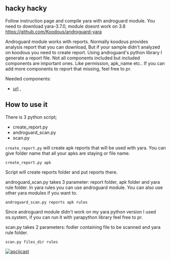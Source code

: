 ## hacky hacky 

Follow instruction page and compile yara with androguard module. You need to download yara-3.7.0, module doesnt work on 3.8
https://github.com/Koodous/androguard-yara

Androguard module works with reports. Normally koodous provides analysis report that you can download, But if your sample didn't analyzed on koodous you need to create report. Using androguard's python library I generate a report file. Not all components included but included components are important ones. Like permission, apk_name etc.. If you can add more components to report that missing, feel free to pr.

Needed components:

- [url](https://github.com/Koodous/androguard-yara/blob/master/androguard.c#L544) , 

## How to use it

There is 3 python script; 

- create_report.py
- androguard_scan.py
- scan.py
  
`create_report.py` will create apk reports that will be used with yara. You can give folder name that all your apks are staying or file name.

`create_report.py apk`

Script will create reports folder and put reports there.

androguard_scan.py takes 3 parameter: report folder, apk folder and yara rule folder. In yara rules you can use androguard module. You can also use other yara modules if you want to.

`androguard_scan.py reports apk rules`

Since androguard module didn't work on my yara python version I used os.system, if you can run it with yarapython library feel free to pr.

scan.py takes 2 parameters: fodler containing file to be scanned and yara rule folder.

`scan.py files_dir rules`

[![asciicast](https://asciinema.org/a/4L0BKvO87RhNcxH62VbChszgP.svg)](https://asciinema.org/a/4L0BKvO87RhNcxH62VbChszgP)
